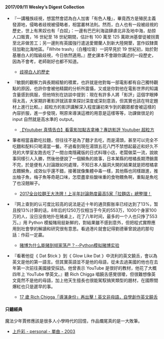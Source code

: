 #### 2017/09/11 Wesley’s Digest Collection

- 『一講種族歧視，想當然會認為白人加害「有色人種」，畢竟西方是殖民主義發源地，侵略者歧視被侵略者，相當叢林法則。然而，白人也有一段被歧視的歷史，世上有黑奴也有「白奴」：一邊有巴巴利海盜肆虐北非及地中海，劫掠人口販賣，16 世紀至 18 世紀期間，估計有 100 萬至 125 萬歐洲基督徒被拐賣至北非做苦工；另一邊則有英國強行遣送愛爾蘭人到新大陸開墾，當作奴隸賣往加勒比海地區。「White trash」（白種垃圾）一詞早見於 19 世紀初，始於對基層白人的階級歧視，今日依然適用。』歷史課本不會跟你講述的一段歷史，因為不會考，老師剛好也都不知道。
  - [歧視白人的歷史](http://www.cup.com.hk/2016/08/18/history-of-white-trash/)
  
- 『敏銳的觀察力與長期經驗的積累，也許就是他對每一部電影都有自己獨特觀點的原因，也許你會被他精闢的分析所震懾，又或是你對他在電影世界的知識含量感到佩服，但他特別在訪談中提到：現在有許多人將「影評」這個字眼捧得太高，大家期許著影評就該拿來探討深度或深刻意涵，但其實也該在特定題材上進行比較。』超粒方的影評講解深入程度讓初來乍到的觀眾都會被這樣的內容折服，進一步發現，啊原來導演這裡的用意是這樣等等，功課做很足的 input 自然就是高水準的 output。
  - [【Youtuber 真情告白】看電影加點吉拿棒？專訪影評 Youtuber 超粒方](https://www.inside.com.tw/2017/08/17/youtuber-movie)
  
- 筆者相當喜歡吃拉麵，但往往不是為了麵才去吃，而是湯頭，甚至可以完全不吃麵和配料只喝湯當一餐。不過看到現在湯頭五花八門不禁想起最近和好久不見的大學室友跑去吃了一間台南隱藏版的日式料理小店，老闆做菜一流，說故事同樣引人入勝，然後他便說了一個鯖魚的故事，日本某縣的柑橘長期滯銷賣不完，於是便有人討論跟如何處理，不知日本人腦洞大開的結果就是把柑橘拿去餵鯖魚，成效似乎還不錯，接著就像集體中毒一樣，其他縣也同樣跟進，推出柚子魚，梅子魚等奇葩口味，怎麼盡拿些酸味重的食物餵魚啊，重點是魚吃了也沒翹辮子。
  - [2017全台拉麵王大洗牌！上半年討論熱度最高5家「拉麵店」總整理！](http://www.ebcbuzz.com/watch/213297)
  
- 『网上查到的认可度比较高的说法是近十年的通货膨胀率已经达到了13%，暂且按13%计算的话，8年后的1250万仅相当于今天的553万，1000个身家100万的人，没日没夜地扑在赌桌上，花了八年时间，最多的一个人也只挣了553万。』用 Python 模擬賭局挺新鮮的，對結果雖不感到意外，但把程式實際應用到社會學的解讀和研究很有意思。看過港片就會記得劉德華曾說過的那句話：作莊一定贏。
  - [赌博为什么能赌到倾家荡产？--Python模拟赌博实验](http://www.jianshu.com/p/2d919a028600)


- 『看著他從《 Dat $tick 》到《 Glow Like Dat 》中流利的英文饒舌，會以為英文是他的第一語言。但其實英語並不是他的母語，從未去過美國的他也在去年第一次前往美國接受採訪。他曾表示 YouTube 是很好的教材，他花了大概四年上 YouTube 學英文。』聽 Rich Chigga 唱饒舌感覺很嗆，但很難想像英文竟然不是他的母語，加上他天生擅長也很能駕馭搞笑類型的題材，在國際間爆紅也只是遲早的事。
  - [17 歲 Rich Chigga「導演身份」再出擊！英文非母語，自學創作英文饒舌](https://dappei.com/articles/2965)





#### 只聽經典
魔法少年賈修應該是很多人小學時代的回憶，作品爛尾真的是一大敗筆。
- [上戶彩 - personal - 單曲 - 2003](https://www.youtube.com/watch?v=fA77Ucs3XE0)